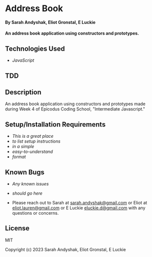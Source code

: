 # Address Book

#### By Sarah Andyshak, Eliot Gronstal, E Luckie

####  An address book application using constructors and prototypes.

## Technologies Used

* _JavaScript_

## TDD

## Description

 An address book application using constructors and prototypes made during Week 4 of Epicodus Coding School, "Intermediate Javascript."


## Setup/Installation Requirements

* _This is a great place_
* _to list setup instructions_
* _in a simple_
* _easy-to-understand_
* _format_

## Known Bugs

* _Any known issues_
* _should go here_

* Please reach out to Sarah at sarah.andyshak@gmail.com or Eliot at eliot.lauren@gmail.com or E Luckie eluckie.d@gmail.com with any questions or concerns.

## License

MIT

Copyright (c) 2023 Sarah Andyshak, Eliot Gronstal, E Luckie
